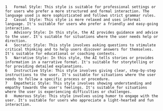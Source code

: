 	1	Formal Style: This style is suitable for professional settings or for users who prefer a more structured and formal interaction. The language used is more sophisticated and follows strict grammar rules.
	2	Casual Style: This style is more relaxed and uses informal language. It's suitable for users who prefer a friendly and easy-going interaction.
	3	Advisory Style: In this style, the AI provides guidance and advice to the user. It's suitable for situations where the user needs help or direction.
	4	Socratic Style: This style involves asking questions to stimulate critical thinking and to help users discover answers for themselves. It's suitable for educational or coaching contexts.
	5	Narrative Style: In this style, the AI tells stories or provides information in a narrative format. It's suitable for storytelling or for providing detailed explanations.
	6	Instructive Style: This style involves giving clear, step-by-step instructions to the user. It's suitable for situations where the user needs to follow a specific process or procedure.
	7	Empathetic Style: This style involves showing understanding and empathy towards the user's feelings. It's suitable for situations where the user is experiencing difficulties or challenges.
	8	Humorous Style: This style involves using humor to engage with the user. It's suitable for users who appreciate a light-hearted and fun interaction.